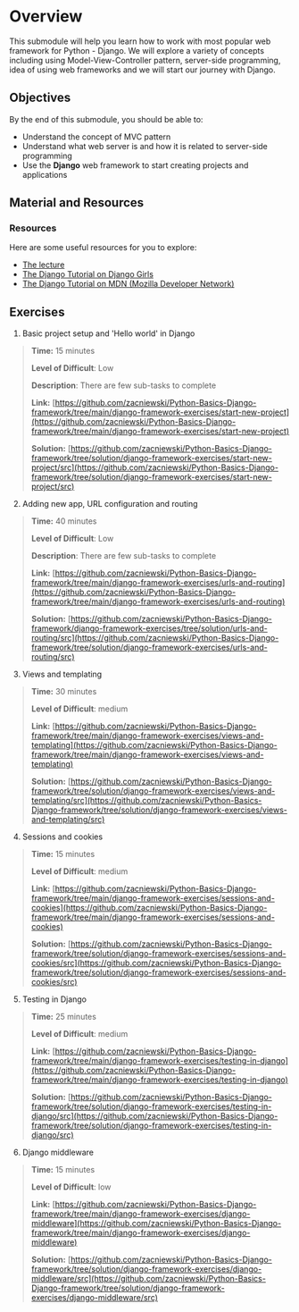 # Overview

This submodule will help you learn how to work with most popular web framework for Python - Django. We will explore a variety of concepts including using Model-View-Controller pattern, server-side programming, idea of using web frameworks and we will start our journey with Django.

## Objectives

By the end of this submodule, you should be able to:

* Understand the concept of MVC pattern
* Understand what web server is and how it is related to server-side programming
* Use the **Django** web framework to start creating projects and applications

## Material and Resources

### Resources

Here are some useful resources for you to explore:

* [The lecture](https://docs.google.com/presentation/d/1-yZjXlJYil2NfeydVLN-b3PS1HvP15NcvIx0GubLA7g/edit?usp=sharing)
* [The Django Tutorial on Django Girls](https://tutorial.djangogirls.org/en/)
* [The Django Tutorial on MDN (Mozilla Developer Network)](https://developer.mozilla.org/en-US/docs/Learn/Server-side/Django)


## Exercises

1. Basic project setup and 'Hello world' in Django
> **Time:** 15 minutes
>
> **Level of Difficult**: Low
>
> **Description**: There are few sub-tasks to complete
>
> **Link:** [https://github.com/zacniewski/Python-Basics-Django-framework/tree/main/django-framework-exercises/start-new-project](https://github.com/zacniewski/Python-Basics-Django-framework/tree/main/django-framework-exercises/start-new-project)
>
> **Solution:** [https://github.com/zacniewski/Python-Basics-Django-framework/tree/solution/django-framework-exercises/start-new-project/src](https://github.com/zacniewski/Python-Basics-Django-framework/tree/solution/django-framework-exercises/start-new-project/src)

2. Adding new app, URL configuration and routing 
> **Time:** 40 minutes
>
> **Level of Difficult**: Low
>
> **Description**: There are few sub-tasks to complete
>
> **Link:** [https://github.com/zacniewski/Python-Basics-Django-framework/tree/main/django-framework-exercises/urls-and-routing](https://github.com/zacniewski/Python-Basics-Django-framework/tree/main/django-framework-exercises/urls-and-routing)
>
> **Solution:** [https://github.com/zacniewski/Python-Basics-Django-framework/django-framework-exercises/tree/solution/urls-and-routing/src](https://github.com/zacniewski/Python-Basics-Django-framework/tree/solution/django-framework-exercises/urls-and-routing/src)

3. Views and templating
> **Time:** 30 minutes
>
> **Level of Difficult**: medium
>
> **Link:** [https://github.com/zacniewski/Python-Basics-Django-framework/tree/main/django-framework-exercises/views-and-templating](https://github.com/zacniewski/Python-Basics-Django-framework/tree/main/django-framework-exercises/views-and-templating)
>
> **Solution:** [https://github.com/zacniewski/Python-Basics-Django-framework/tree/solution/django-framework-exercises/views-and-templating/src](https://github.com/zacniewski/Python-Basics-Django-framework/tree/solution/django-framework-exercises/views-and-templating/src)

4. Sessions and cookies
> **Time:** 15 minutes
>
> **Level of Difficult**: medium
>
> **Link:** [https://github.com/zacniewski/Python-Basics-Django-framework/tree/main/django-framework-exercises/sessions-and-cookies](https://github.com/zacniewski/Python-Basics-Django-framework/tree/main/django-framework-exercises/sessions-and-cookies)
>
> **Solution:** [https://github.com/zacniewski/Python-Basics-Django-framework/tree/solution/django-framework-exercises/sessions-and-cookies/src](https://github.com/zacniewski/Python-Basics-Django-framework/tree/solution/django-framework-exercises/sessions-and-cookies/src)

5. Testing in Django
> **Time:** 25 minutes
>
> **Level of Difficult**: medium
>
> **Link:** [https://github.com/zacniewski/Python-Basics-Django-framework/tree/main/django-framework-exercises/testing-in-django](https://github.com/zacniewski/Python-Basics-Django-framework/tree/main/django-framework-exercises/testing-in-django)
>
> **Solution:** [https://github.com/zacniewski/Python-Basics-Django-framework/tree/solution/django-framework-exercises/testing-in-django/src](https://github.com/zacniewski/Python-Basics-Django-framework/tree/solution/django-framework-exercises/testing-in-django/src)


6. Django middleware
> **Time:** 15 minutes
>
> **Level of Difficult**: low
>
> **Link:** [https://github.com/zacniewski/Python-Basics-Django-framework/tree/main/django-framework-exercises/django-middleware](https://github.com/zacniewski/Python-Basics-Django-framework/tree/main/django-framework-exercises/django-middleware)
>
> **Solution:** [https://github.com/zacniewski/Python-Basics-Django-framework/tree/solution/django-framework-exercises/django-middleware/src](https://github.com/zacniewski/Python-Basics-Django-framework/tree/solution/django-framework-exercises/django-middleware/src)
